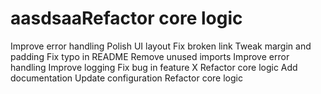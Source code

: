 # aasdsaaRefactor core logic
Improve error handling
Polish UI layout
Fix broken link
Tweak margin and padding
Fix typo in README
Remove unused imports
Improve error handling
Improve logging
Fix bug in feature X
Refactor core logic
Add documentation
Update configuration
Refactor core logic
